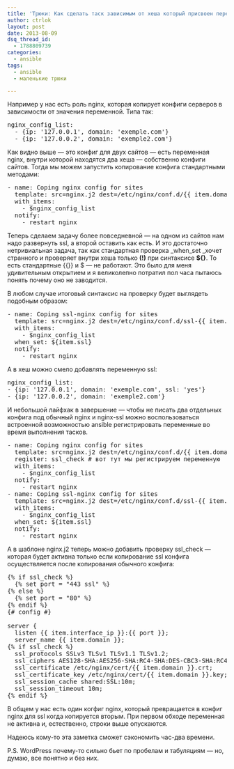 ```yaml
---
title: 'Трюки: Как сделать таск зависимым от хеша который присвоен переменной?'
author: ctrlok
layout: post
date: 2013-08-09
dsq_thread_id:
  - 1788809739
categories:
  - ansible
tags:
  - ansible
  - маленькие трюки

---
```

Например у нас есть роль nginx, которая копирует конфиги серверов в зависимости от значения переменной. Типа так:

<pre class="brush: bash; gutter: true; first-line: 1; highlight: []; html-script: false">nginx_config_list:
  - {ip: &#039;127.0.0.1&#039;, domain: &#039;exemple.com&#039;}
  - {ip: &#039;127.0.0.2&#039;, domain: &#039;exemple2.com&#039;}</pre>

Как видно выше &#8212; это конфиг для двух сайтов &#8212; есть переменная nginx, внутри которой находятся два хеша &#8212; собственно конфиги сайтов. Тогда мы можем запустить копирование конфига стандартными методами:
  
<!--more-->

<pre class="brush: bash; gutter: true; first-line: 1; highlight: []; html-script: false">- name: Coping nginx config for sites
  template: src=nginx.j2 dest=/etc/nginx/conf.d/{{ item.domain }}.conf
  with_items:
    - $nginx_config_list
  notify:
    - restart nginx</pre>

Теперь сделаем задачу более повседневной &#8212; на одном из сайтов нам надо развернуть ssl, а второй оставить как есть. И это достаточно нетривиальная задача, так как стандартная проверка _when_set _хочет странного и проверяет внутри хеша только **(!)** при синтаксисе **${}**. То есть стандартные {{}} и $ &#8212; не работают. Это было для меня удивительным открытием и я великолепно потратил пол часа пытаюсь понять почему оно не заводится.

В любом случае итоговый синтаксис на проверку будет выглядеть подобным образом:

<pre class="brush: bash; gutter: true; first-line: 1; highlight: []; html-script: false">- name: Coping ssl-nginx config for sites
  template: src=nginx.j2 dest=/etc/nginx/conf.d/ssl-{{ item.domain }}.conf
  with_items:
    - $nginx_config_list
  when_set: ${item.ssl}
  notify:
    - restart nginx</pre>

А в хеш можно смело добавлять переменную ssl:

<pre class="brush: bash; gutter: true; first-line: 1; highlight: []; html-script: false">nginx_config_list:
- {ip: &#039;127.0.0.1&#039;, domain: &#039;exemple.com&#039;, ssl: &#039;yes&#039;}
- {ip: &#039;127.0.0.2&#039;, domain: &#039;exemple2.com&#039;}</pre>

И небольшой лайфхак в завершение &#8212; чтобы не писать два отдельных конфига под обычный nginx и nginx-ssl можно воспользоваться встроенной возможностью ansible регистрировать переменные во время выполнения тасков.

<pre class="brush: bash; gutter: true; first-line: 1; highlight: []; html-script: false">- name: Coping nginx config for sites
  template: src=nginx.j2 dest=/etc/nginx/conf.d/{{ item.domain }}.conf
  register: ssl_check # вот тут мы регистрируем переменную
  with_items:
    - $nginx_config_list
  notify:
    - restart nginx
- name: Coping ssl-nginx config for sites
  template: src=nginx.j2 dest=/etc/nginx/conf.d/ssl-{{ item.domain }}.conf
  with_items:
    - $nginx_config_list
  when_set: ${item.ssl}
  notify:
    - restart nginx
</pre>

А в шаблоне nginx.j2 теперь можно добавить проверку ssl_check &#8212; которая будет активна только если копирование ssl конфига осуществляется после копирования обычного конфига:

<pre class="brush: bash; gutter: true; first-line: 1; highlight: []; html-script: false">{% if ssl_check %}
  {% set port = "443 ssl" %}
{% else %}
  {% set port = "80" %}
{% endif %}
{# config #}

server {
  listen {{ item.interface_ip }}:{{ port }};
  server_name {{ item.domain }};
{% if ssl_check %}
  ssl_protocols SSLv3 TLSv1 TLSv1.1 TLSv1.2;
  ssl_ciphers AES128-SHA:AES256-SHA:RC4-SHA:DES-CBC3-SHA:RC4-MD5;
  ssl_certificate /etc/nginx/cert/{{ item.domain }}.crt;
  ssl_certificate_key /etc/nginx/cert/{{ item.domain }}.key;
  ssl_session_cache shared:SSL:10m;
  ssl_session_timeout 10m;
{% endif %}</pre>

В общем у нас есть один когфиг nginx, который превращается в конфиг nginx для ssl когда копируется вторым. При первом обходе переменная не активна и, естественно, строки выше опускаются.

Надеюсь кому-то эта заметка сможет сэкономить час-два времени.
  
P.S. WordPress почему-то сильно бьет по пробелам и табуляциям &#8212; но, думаю, все понятно и без них.

&nbsp;
